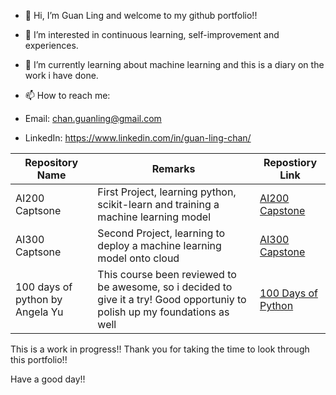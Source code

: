 - 👋 Hi, I’m Guan Ling and welcome to my github portfolio!!
- 👀 I’m interested in continuous learning, self-improvement and experiences.
- 🌱 I’m currently learning about machine learning and this is a diary on the work i have done.



- 📫 How to reach me:
- Email: chan.guanling@gmail.com
- LinkedIn: https://www.linkedin.com/in/guan-ling-chan/


|Repository Name  |Remarks  |Repostiory Link|
|-----------------|---------|---------------|
|AI200 Captsone|First Project, learning python, scikit-learn and training a machine learning model| [AI200 Capstone](https://github.com/guanlingc/AI200_Capstone.git)|
|AI300 Captsone|Second Project, learning to deploy a machine learning model onto cloud  |[AI300 Capstone](https://github.com/guanlingc/AI300_Capstone.git)|
|100 days of python by Angela Yu|This course been reviewed to be awesome, so i decided to give it a try! Good opportuniy to polish up my foundations as well |[100 Days of Python](https://github.com/guanlingc/100_days_of_python_by_angela_yu)|


This is a work in progress!! 
Thank you for taking the time to look through this portfolio!!


 Have a good day!! 
<!---
guanlingc/guanlingc is a ✨ special ✨ repository because its `README.md` (this file) appears on your GitHub profile.
You can click the Preview link to take a look at your changes.
--->
